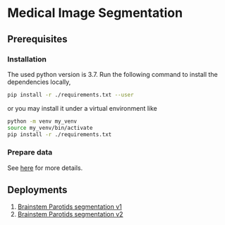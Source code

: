 # Medical Image Segmentation

## Prerequisites

### Installation

The used python version is 3.7. Run the following command to install the dependencies locally,

```bash
pip install -r ./requirements.txt --user
```
or you may install it under a virtual environment like

```bash
python -m venv my_venv
source my_venv/bin/activate
pip install -r ./requirements.txt
```

### Prepare data

See [here](https://github.com/YuanYuYuan/MIDP#prepare-data) for more details.

## Deployments

1. [Brainstem Parotids segmentation v1](yuanyuyuan.github.io/MIS/depolyments/bs-ptd/)
2. [Brainstem Parotids segmentation v2](yuanyuyuan.github.io/MIS/depolyments/bs-ptd-v2/)

